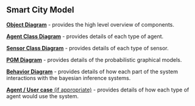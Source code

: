 ## Smart City Model


[**Object Diagram**](object_diagram.md) - provides the high level overview of components.

[**Agent Class Diagram**](agent_diagram.md) - provides details of each type of agent.

[**Sensor Class Diagram**](sensor_diagram.md) - provides details of each type of sensor.

[**PGM Diagram**](pgm.md) - provides details of the probabilistic graphical models.

[**Behavior Diagram**](behavior_diagram.md) - provides details of how each part of the system interactions with the bayesian inference systems.

[**Agent / User case** (if appropriate)](agent_usecase_diagram.md) - provides details of how each type of agent would use the system.
